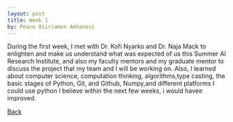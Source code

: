 ```yaml
---
layout: post
title: Week 1
by: Peace Osiriamen Amhanesi
---
```


During the first week, I met with Dr. Kofi Nyarko and Dr. Naja Mack to enlighten and make us understand what was expected of us this Summer AI Research Institute, and also my faculty mentors and my graduate mentor to discuss the project 
that my team and I will be working on.
Also, I learned about computer science, computation thinking, algorithms,type casting, the basic stages of Python, Git, and Github, Numpy,and different platforms I could use python
I believe within the next few weeks, i would havee improved. 

[Back](./)
